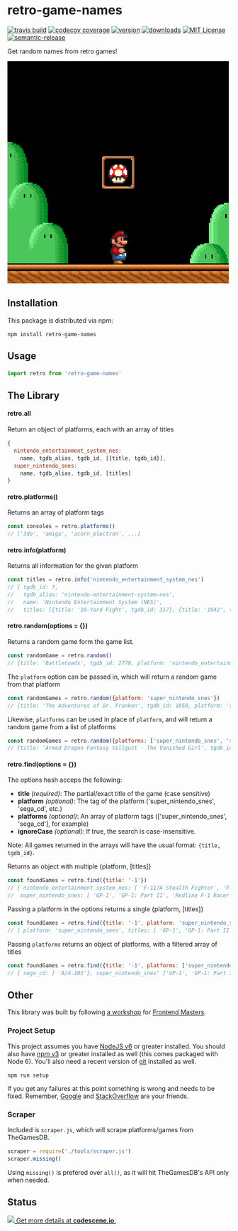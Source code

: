 # retro-game-names

[![travis build](https://img.shields.io/travis/GAntoine/retro-game-names.svg?style=flat-square)](https://travis-ci.org/GAntoine/retro-game-names)
[![codecov coverage](https://img.shields.io/codecov/c/github/GAntoine/retro-game-names.svg?style=flat-square)](https://codecov.io/github/GAntoine/retro-game-names)
[![version](https://img.shields.io/npm/v/retro-game-names.svg?style=flat-square)](http://npm.im/retro-game-names)
[![downloads](https://img.shields.io/npm/dm/retro-game-names.svg?style=flat-square)](http://npm-stat.com/charts.html?package=retro-game-names&from=2015-08-01)
[![MIT License](https://img.shields.io/npm/l/retro-game-names.svg?style=flat-square)](http://opensource.org/licenses/MIT)
[![semantic-release](https://img.shields.io/badge/%20%20%F0%9F%93%A6%F0%9F%9A%80-semantic--release-e10079.svg?style=flat-square)](https://github.com/semantic-release/semantic-release)

Get random names from retro games!

![retro-game-names](other/snes.gif)

## Installation

This package is distributed via npm:

```
npm install retro-game-names
```

## Usage
```javascript
import retro from 'retro-game-names'
```

## The Library

#### retro.all

Return an object of platforms, each with an array of titles
```javascript
{
  nintendo_entertainment_system_nes:
    name, tgdb_alias, tgdb_id, [{title, tgdb_id}],
  super_nintendo_snes:
    name, tgdb_alias, tgdb_id, [titles]
}
```

#### retro.platforms()

Returns an array of platform tags
```javascript
const consoles = retro.platforms()
// ['3do', 'amiga', 'acorn_electron', ...]
```

#### retro.info(platform)

Returns all information for the given platform
```javascript
const titles = retro.info('nintendo_entertainment_system_nes')
// { tgdb_id: 7,
//   tgdb_alias: 'nintendo-entertainment-system-nes',
//   name: 'Nintendo Entertainment System (NES)',
//   titles: [{title: '10-Yard Fight', tgdb_id: 317}, {title: '1942', tgdb_id: 4178}, ...]
```

#### retro.random(options = {})

Returns a random game form the game list.
```javascript
const randomGame = retro.random()
// {title: 'Battletoads', tgdb_id: 2770, platform: 'nintendo_entertainment_system_nes'}
```

The `platform` option can be passed in, which will return a random game from that platform
```javascript
const randomGames = retro.random({platform: 'super_nintendo_snes'})
// {title: 'The Adventures of Dr. Franken', tgdb_id: 1050, platform: 'super_nintendo_snes'}
```

Likewise, `platforms` can be used in place of `platform`, and will return a random game from a list of platforms
```javascript
const randomGames = retro.random({platforms: ['super_nintendo_snes', 'sega_cd']})
// {title: 'Armed Dragon Fantasy Villgust - The Vanished Girl', tgdb_id: 23122, platform: 'super_nintendo_snes'}
```

#### retro.find(options = {})

The options hash acceps the following:
 - **title** *(required)*: The partial/exact title of the game (case sensitive)
 - **platform** *(optional)*: The tag of the platform ('super_nintendo_snes', 'sega_cd', etc.)
 - **platforms** *(optional)*: An array of platform tags (['super_nintendo_snes', 'sega_cd'], for example)
 - **ignoreCase** *(optional)*: If true, the search is case-insensitive.

Note: All games returned in the arrays will have the usual format: `{title, tgdb_id}`.

Returns an object with multiple {platform, [titles]}
```javascript
const foundGames = retro.find({title: '-1'})
// { nintendo_entertainment_system_nes: [ 'F-117A Stealth Fighter', 'F-15 Strike Eagle' ],
//  super_nintendo_snes: [ 'GP-1', 'GP-1: Part II', 'Redline F-1 Racer' ] }
```

Passing a platform in the options returns a single {platform, [titles]}
```javascript
const foundGames = retro.find({title: '-1', platform: 'super_nintendo_snes'})
// { platform: 'super_nintendo_snes', titles: [ 'GP-1', 'GP-1: Part II', 'Redline F-1 Racer' ] }
```

Passing `platforms` returns an object of platforms, with a filtered array of titles
```javascript
const foundGames = retro.find({title: '-1', platforms: ['super_nintendo_snes', 'sega_cd']})
// { sega_cd: [ 'A/X-101'], super_nintendo_snes" ['GP-1', 'GP-1: Part II', 'Redline F-1 Racer'] }
```

## Other

This library was built by following [a workshop](http://kcd.im/fem-oss) for
[Frontend Masters](https://frontendmasters.com).

### Project Setup

This project assumes you have [NodeJS v6](http://nodejs.org/) or greater installed. You should
also have [npm v3](https://www.npmjs.com/) or greater installed as well (this comes packaged
with Node 6). You'll also need a recent version of [git](https://git-scm.com/) installed
as well.

```
npm run setup
```

If you get any failures at this point something is wrong and needs to be fixed. Remember,
[Google](https://google.com) and [StackOverflow](https://stackoverflow.com) are your friends.

### Scraper

Included is `scraper.js`, which will scrape platforms/games from TheGamesDB.
```javascript
scraper = require('./tools/scraper.js')
scraper.missing()
```
Using `missing()` is prefered over `all()`, as it will hit TheGamesDB's API only when needed.

## Status

[![](https://codescene.io/projects/753/status.svg) Get more details at **codescene.io**.](https://codescene.io/projects/753/jobs/latest-successful/results)
